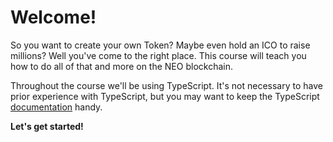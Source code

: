 # Welcome!

So you want to create your own Token? Maybe even hold an ICO to raise millions? Well you've come to the right place. This course will teach you how to do all of that and more on the NEO blockchain.

Throughout the course we'll be using TypeScript. It's not necessary to have prior experience with TypeScript, but you may want to keep the TypeScript [documentation](http://www.typescriptlang.org/docs/home.html) handy.

__Let's get started!__
